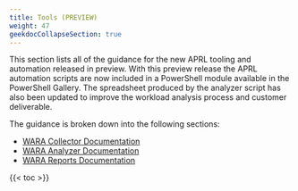 ```yaml
---
title: Tools (PREVIEW)
weight: 47
geekdocCollapseSection: true
---
```

This section lists all of the guidance for the new APRL tooling and automation released in preview. With this preview release the APRL automation scripts are now included in a PowerShell module available in the PowerShell Gallery. The spreadsheet produced by the analyzer script has also been updated to improve the workload analysis process and customer deliverable.

The guidance is broken down into the following sections:

- [WARA Collector Documentation](/Azure-Proactive-Resiliency-Library-v2/tools-preview/collector)
- [WARA Analyzer Documentation](/Azure-Proactive-Resiliency-Library-v2/tools-preview/analyzer)
- [WARA Reports Documentation](/Azure-Proactive-Resiliency-Library-v2/tools-preview/reports)

{{< toc >}}
